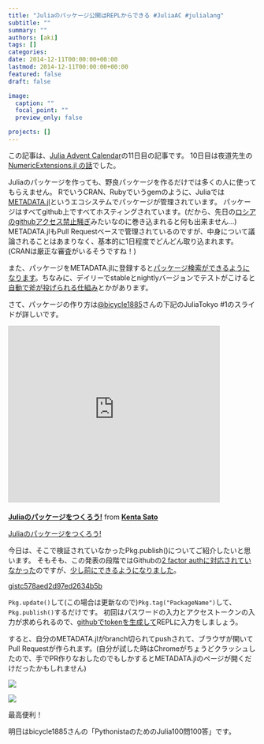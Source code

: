 ```yaml
---
title: "Juliaのパッケージ公開はREPLからできる #JuliaAC #julialang"
subtitle: ""
summary: ""
authors: [aki]
tags: []
categories: 
date: 2014-12-11T00:00:00+00:00
lastmod: 2014-12-11T00:00:00+00:00
featured: false
draft: false

image:
  caption: ""
  focal_point: ""
  preview_only: false

projects: []
---
```

この記事は、[Julia Advent Calendar](http://qiita.com/advent-calendar/2014/julialang)の11日目の記事です。 10日目は夜道先生の[NumericExtensions.jl の話](http://yomichi.hateblo.jp/entry/2014/12/10/052839)でした。

Juliaのパッケージを作っても、野良パッケージを作るだけでは多くの人に使ってもらえません。 RでいうCRAN、Rubyでいうgemのように、Juliaでは[METADATA.jl](https://github.com/JuliaLang/METADATA.jl)というエコシステムでパッケージが管理されています。 パッケージはすべてgithub上ですべてホスティングされています。(だから、先日の[ロシアのgithubアクセス禁止騒ぎ](http://jp.techcrunch.com/2014/12/04/20141203github-russia/)みたいなのに巻き込まれると何も出来ません...) METADATA.jlもPull Requestベースで管理されているのですが、中身について議論されることはあまりなく、基本的に1日程度でどんどん取り込まれます。(CRANは厳正な審査がいるそうですね！)

また、パッケージをMETADATA.jlに登録すると[パッケージ検索ができるようになります](http://pkg.julialang.org/)。ちなみに、デイリーでstableとnightlyバージョンでテストがこけると[自動で斧が投げられる仕組み](https://github.com/chezou/MeCab.jl/issues/1)とかがあります。

さて、パッケージの作り方は[@bicycle1885](https://twitter.com/bicycle1885)さんの下記のJuliaTokyo #1のスライドが詳しいです。

<iframe src="http://www.slideshare.net/slideshow/embed_code/36649709" width="427" height="356" frameborder="0" marginwidth="0" marginheight="0" scrolling="no" style="border:1px solid #CCC; border-width:1px; margin-bottom:5px; max-width: 100%;" allowfullscreen> </iframe>

  **[Juliaのパッケージをつくろう!](https://www.slideshare.net/KentaSato/julia-36649709 "Juliaのパッケージをつくろう!")** from **[Kenta Sato](http://www.slideshare.net/KentaSato)** 

[Juliaのパッケージをつくろう!](http://www.slideshare.net/KentaSato/julia-36649709)

今日は、そこで検証されていなかったPkg.publish()についてご紹介したいと思います。 そもそも、この発表の段階ではGithubの[2 factor authに対応されていなかった](https://github.com/JuliaLang/julia/issues/5252)のですが、[少し前にできるようになりました](https://github.com/JuliaLang/julia/commit/a5b1f3066e62356bc59a2ca542358b620d6e0435)。

<script src="https://gist.github.com/c578aed2d97ed2634b5b.js"> </script>

[gistc578aed2d97ed2634b5b](https://gist.github.com/c578aed2d97ed2634b5b)

`Pkg.update()`して(この場合は更新なので)`Pkg.tag("PackageName")`して、`Pkg.publish()`するだけです。 初回はパスワードの入力とアクセストークンの入力が求められるので、[githubでtokenを生成して](https://github.com/settings/applications)REPLに入力をしましょう。

すると、自分のMETADATA.jlがbranch切られてpushされて、ブラウザが開いてPull Requestが作られます。(自分が試した時はChromeがちょうどクラッシュしたので、手でPR作りなおしたのでもしかするとMETADATA.jlのページが開くだけだったかもしれません)

![](/img/julia_ac_pkg_publish/20141207213426.png)

![](/img/julia_ac_pkg_publish/20141207213437.png)

最高便利！

明日はbicycle1885さんの「PythonistaのためのJulia100問100答」です。


